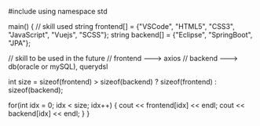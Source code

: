 #include <iostream>
using namespace std

main()
{
  // skill used
  string frontend[] = {"VSCode", "HTML5", "CSS3", "JavaScript", "Vuejs", "SCSS"};
  string backend[] = {"Eclipse", "SpringBoot", "JPA"};
  
  // skill to be used in the future
  // frontend ---> axios
  // backend ---> db(oracle or mySQL), querydsl
  
  int size = sizeof(frontend) > sizeof(backend) ? sizeof(frontend) : sizeof(backend);
  
  for(int idx = 0; idx < size; idx++)
  {
    cout << frontend[idx] << endl;
    cout << backend[idx] << endl;
  }
}
